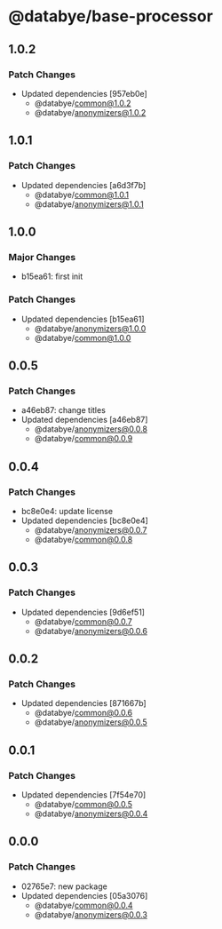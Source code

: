 # @databye/base-processor

## 1.0.2

### Patch Changes

- Updated dependencies [957eb0e]
  - @databye/common@1.0.2
  - @databye/anonymizers@1.0.2

## 1.0.1

### Patch Changes

- Updated dependencies [a6d3f7b]
  - @databye/common@1.0.1
  - @databye/anonymizers@1.0.1

## 1.0.0

### Major Changes

- b15ea61: first init

### Patch Changes

- Updated dependencies [b15ea61]
  - @databye/anonymizers@1.0.0
  - @databye/common@1.0.0

## 0.0.5

### Patch Changes

- a46eb87: change titles
- Updated dependencies [a46eb87]
  - @databye/anonymizers@0.0.8
  - @databye/common@0.0.9

## 0.0.4

### Patch Changes

- bc8e0e4: update license
- Updated dependencies [bc8e0e4]
  - @databye/anonymizers@0.0.7
  - @databye/common@0.0.8

## 0.0.3

### Patch Changes

- Updated dependencies [9d6ef51]
  - @databye/common@0.0.7
  - @databye/anonymizers@0.0.6

## 0.0.2

### Patch Changes

- Updated dependencies [871667b]
  - @databye/common@0.0.6
  - @databye/anonymizers@0.0.5

## 0.0.1

### Patch Changes

- Updated dependencies [7f54e70]
  - @databye/common@0.0.5
  - @databye/anonymizers@0.0.4

## 0.0.0

### Patch Changes

- 02765e7: new package
- Updated dependencies [05a3076]
  - @databye/common@0.0.4
  - @databye/anonymizers@0.0.3
